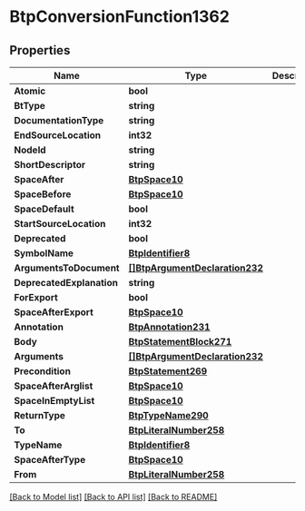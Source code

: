 # BtpConversionFunction1362

## Properties

Name | Type | Description | Notes
------------ | ------------- | ------------- | -------------
**Atomic** | **bool** |  | [optional] 
**BtType** | **string** |  | [optional] 
**DocumentationType** | **string** |  | [optional] 
**EndSourceLocation** | **int32** |  | [optional] 
**NodeId** | **string** |  | [optional] 
**ShortDescriptor** | **string** |  | [optional] 
**SpaceAfter** | [**BtpSpace10**](BTPSpace-10.md) |  | [optional] 
**SpaceBefore** | [**BtpSpace10**](BTPSpace-10.md) |  | [optional] 
**SpaceDefault** | **bool** |  | [optional] 
**StartSourceLocation** | **int32** |  | [optional] 
**Deprecated** | **bool** |  | [optional] 
**SymbolName** | [**BtpIdentifier8**](BTPIdentifier-8.md) |  | [optional] 
**ArgumentsToDocument** | [**[]BtpArgumentDeclaration232**](BTPArgumentDeclaration-232.md) |  | [optional] 
**DeprecatedExplanation** | **string** |  | [optional] 
**ForExport** | **bool** |  | [optional] 
**SpaceAfterExport** | [**BtpSpace10**](BTPSpace-10.md) |  | [optional] 
**Annotation** | [**BtpAnnotation231**](BTPAnnotation-231.md) |  | [optional] 
**Body** | [**BtpStatementBlock271**](BTPStatementBlock-271.md) |  | [optional] 
**Arguments** | [**[]BtpArgumentDeclaration232**](BTPArgumentDeclaration-232.md) |  | [optional] 
**Precondition** | [**BtpStatement269**](BTPStatement-269.md) |  | [optional] 
**SpaceAfterArglist** | [**BtpSpace10**](BTPSpace-10.md) |  | [optional] 
**SpaceInEmptyList** | [**BtpSpace10**](BTPSpace-10.md) |  | [optional] 
**ReturnType** | [**BtpTypeName290**](BTPTypeName-290.md) |  | [optional] 
**To** | [**BtpLiteralNumber258**](BTPLiteralNumber-258.md) |  | [optional] 
**TypeName** | [**BtpIdentifier8**](BTPIdentifier-8.md) |  | [optional] 
**SpaceAfterType** | [**BtpSpace10**](BTPSpace-10.md) |  | [optional] 
**From** | [**BtpLiteralNumber258**](BTPLiteralNumber-258.md) |  | [optional] 

[[Back to Model list]](../README.md#documentation-for-models) [[Back to API list]](../README.md#documentation-for-api-endpoints) [[Back to README]](../README.md)


